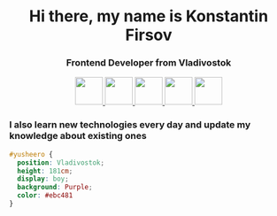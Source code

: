 <div id="header" align="center">
  <h1>Hi there, my name is Konstantin Firsov</h1>
  <h3>Frontend Developer from Vladivostok</h3>
</div>

<div id="main" align="center">
  <a href="#">
    <img src="https://cdn.jsdelivr.net/gh/devicons/devicon/icons/html5/html5-original-wordmark.svg" width="50" height="50"/>
  </a>
  <a href="#">
    <img src="https://cdn.jsdelivr.net/gh/devicons/devicon/icons/css3/css3-original-wordmark.svg" width="50" height="50"/>
  </a>
  <a href="#">
    <img src="https://cdn.jsdelivr.net/gh/devicons/devicon/icons/javascript/javascript-original.svg" width="50" height="50"/>
  </a>
  <a href="#">  
    <img src="https://cdn.jsdelivr.net/gh/devicons/devicon/icons/vuejs/vuejs-original-wordmark.svg" width="50" height="50"/>
  </a>
  <a href="#">  
    <img src="https://cdn.jsdelivr.net/gh/devicons/devicon/icons/sass/sass-original.svg" width="50" height="50"/>
  </a>
</div>

<h3><b>I also learn new technologies every day and update my knowledge about existing ones</b></h3>


```css
#yusheero { 
  position: Vladivostok; 
  height: 181cm; 
  display: boy; 
  background: Purple; 
  color: #ebc481
}
```
